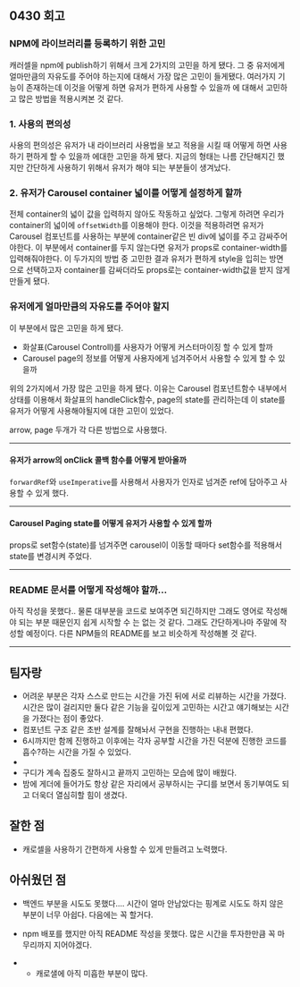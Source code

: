 ## 0430 회고

### NPM에 라이브러리를 등록하기 위한 고민

캐러셀을 npm에 publish하기 위해서 크게 2가지의 고민을 하게 됐다. 그 중 유저에게 얼마만큼의 자유도를 주어야 하는지에 대해서 가장 많은 고민이 들게됐다. 여러가지 기능이 존재하는데 이것을 어떻게 하면 유저가 편하게 사용할 수 있을까 에 대해서 고민하고 많은 방법을 적용시켜본 것 같다. 

### 1. 사용의 편의성

사용의 편의성은 유저가 내 라이브러리 사용법을 보고 적용을 시킬 때 어떻게 하면 사용하기 편하게 할 수 있을까 에대한 고민을 하게 됐다. 지금의 형태는 나름 간단해지긴 했지만 간단하게 사용하기 위해서 유저가 해야 되는 부분들이 생겨났다. 

### 2. 유저가 Carousel container 넓이를 어떻게 설정하게 할까

전체 container의 넓이 값을 입력하지 않아도 작동하고 싶었다. 그렇게 하려면 우리가 container의 넓이에 `offsetWidth`를 이용해야 한다. 이것을 적용하려면 유저가 Carousel 컴포넌트를 사용하는 부분에 container같은 빈 div에 넓이를 주고 감싸주어야한다. 
이 부분에서 container를 두지 않는다면 유저가 props로 container-width를 입력해줘야한다. 이 두가지의 방법 중 고민한 결과 유저가 편하게 style을 입히는 방면으로 선택하고자 container를 감싸더라도 props로는 container-width값을 받지 않게 만들게 됐다. 



### 유저에게 얼마만큼의 자유도를 주어야 할지

이 부분에서 많은 고민을 하게 됐다. 

- 화살표(Carousel Controll)를 사용자가 어떻게 커스터마이징 할 수 있게 할까
- Carousel page의 정보를 어떻게 사용자에게 넘겨주어서 사용할 수 있게 할 수 있을까

위의 2가지에서 가장 많은 고민을 하게 됐다. 이유는 Carousel 컴포넌트함수 내부에서 상태를 이용해서 화살표의 handleClick함수, page의 state를 관리하는데 이 state를 유저가 어떻게 사용해야될지에 대한 고민이 있었다. 

arrow, page 두개가 각 다른 방법으로 사용했다. 

---

####  유저가 arrow의 onClick 콜백 함수를 어떻게 받아올까

`forwardRef`와 `useImperative`를 사용해서 사용자가 인자로 넘겨준 ref에 담아주고 사용할 수 있게 했다. 



---

#### Carousel Paging state를 어떻게 유저가 사용할 수 있게 할까

props로 set함수(state)를 넘겨주면 carousel이 이동할 때마다 set함수를 적용해서 state를 변경시켜 주었다. 

---

### README 문서를 어떻게 작성해야 할까... 

아직 작성을 못했다.. 물론 대부분을 코드로 보여주면 되긴하지만 그래도 영어로 작성해야 되는 부분 때문인지 쉽게 시작할 수 는 없는 것 같다. 그래도 간단하게나마 주말에 작성할 예정이다. 다른 NPM들의 README를 보고 비슷하게 작성해볼 것 같다. 

---

## 팀자랑

- 어려운 부분은 각자 스스로 만드는 시간을 가진 뒤에 서로 리뷰하는 시간을 가졌다. 시간은 많이 걸리지만 둘다 같은 기능을 깊이있게 고민하는 시간고 얘기해보는 시간을 가졌다는 점이 좋았다.
- 컴포넌트 구조 같은 초반 설계를 잘해놔서 구현을 진행하는 내내 편했다.
- 6시까지만 함께 진행하고 이후에는 각자 공부할 시간을 가진 덕분에 진행한 코드를 흡수?하는 시간을 가질 수 있었다.
- 
- 구디가 계속 집중도 잘하시고 끝까지 고민하는 모습에 많이 배웠다. 
- 밤에 게더에 들어가도 항상 같은 자리에서 공부하시는 구디를 보면서 동기부여도 되고 더욱더 열심히할 힘이 생겼다. 

## 잘한 점

- 캐로셀을 사용하기 간편하게 사용할 수 있게 만들려고 노력했다. 

## 아쉬웠던 점

- 백엔드 부분을 시도도 못했다....  시간이 얼마 안남았다는 핑계로 시도도 하지 않은 부분이 너무 아쉽다. 다음에는 꼭 할거다.
- npm 배포를 했지만 아직 README 작성을 못했다. 많은 시간을 투자한만큼 꼭 마무리까지 지어야겠다.

-  - 캐로샐에 아직 미흡한 부분이 많다. 